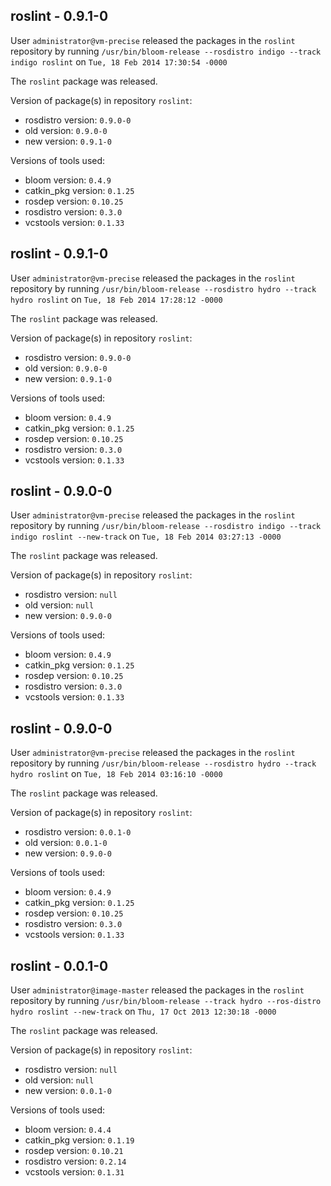 ## roslint - 0.9.1-0

User `administrator@vm-precise` released the packages in the `roslint` repository by running `/usr/bin/bloom-release --rosdistro indigo --track indigo roslint` on `Tue, 18 Feb 2014 17:30:54 -0000`

The `roslint` package was released.

Version of package(s) in repository `roslint`:
- rosdistro version: `0.9.0-0`
- old version: `0.9.0-0`
- new version: `0.9.1-0`

Versions of tools used:
- bloom version: `0.4.9`
- catkin_pkg version: `0.1.25`
- rosdep version: `0.10.25`
- rosdistro version: `0.3.0`
- vcstools version: `0.1.33`


## roslint - 0.9.1-0

User `administrator@vm-precise` released the packages in the `roslint` repository by running `/usr/bin/bloom-release --rosdistro hydro --track hydro roslint` on `Tue, 18 Feb 2014 17:28:12 -0000`

The `roslint` package was released.

Version of package(s) in repository `roslint`:
- rosdistro version: `0.9.0-0`
- old version: `0.9.0-0`
- new version: `0.9.1-0`

Versions of tools used:
- bloom version: `0.4.9`
- catkin_pkg version: `0.1.25`
- rosdep version: `0.10.25`
- rosdistro version: `0.3.0`
- vcstools version: `0.1.33`


## roslint - 0.9.0-0

User `administrator@vm-precise` released the packages in the `roslint` repository by running `/usr/bin/bloom-release --rosdistro indigo --track indigo roslint --new-track` on `Tue, 18 Feb 2014 03:27:13 -0000`

The `roslint` package was released.

Version of package(s) in repository `roslint`:
- rosdistro version: `null`
- old version: `null`
- new version: `0.9.0-0`

Versions of tools used:
- bloom version: `0.4.9`
- catkin_pkg version: `0.1.25`
- rosdep version: `0.10.25`
- rosdistro version: `0.3.0`
- vcstools version: `0.1.33`


## roslint - 0.9.0-0

User `administrator@vm-precise` released the packages in the `roslint` repository by running `/usr/bin/bloom-release --rosdistro hydro --track hydro roslint` on `Tue, 18 Feb 2014 03:16:10 -0000`

The `roslint` package was released.

Version of package(s) in repository `roslint`:
- rosdistro version: `0.0.1-0`
- old version: `0.0.1-0`
- new version: `0.9.0-0`

Versions of tools used:
- bloom version: `0.4.9`
- catkin_pkg version: `0.1.25`
- rosdep version: `0.10.25`
- rosdistro version: `0.3.0`
- vcstools version: `0.1.33`


## roslint - 0.0.1-0

User `administrator@image-master` released the packages in the `roslint` repository by running `/usr/bin/bloom-release --track hydro --ros-distro hydro roslint --new-track` on `Thu, 17 Oct 2013 12:30:18 -0000`

The `roslint` package was released.

Version of package(s) in repository `roslint`:
- rosdistro version: `null`
- old version: `null`
- new version: `0.0.1-0`

Versions of tools used:
- bloom version: `0.4.4`
- catkin_pkg version: `0.1.19`
- rosdep version: `0.10.21`
- rosdistro version: `0.2.14`
- vcstools version: `0.1.31`


